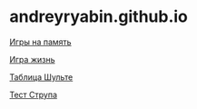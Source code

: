 # andreyryabin.github.io

[Игры на память](https://andreyryabin.github.io/memo/)

[Игра жизнь](https://andreyryabin.github.io/life/)

[Таблица Шульте](https://andreyryabin.github.io/schulte_table/)

[Тест Струпа](https://andreyryabin.github.io/stroop_effect/)

